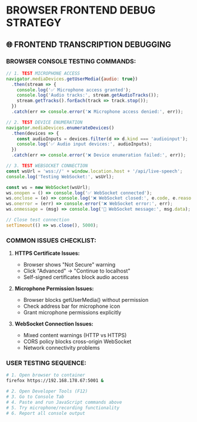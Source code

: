 # BROWSER FRONTEND DEBUG STRATEGY

## 🌐 **FRONTEND TRANSCRIPTION DEBUGGING**

### **BROWSER CONSOLE TESTING COMMANDS:**

```javascript
// 1. TEST MICROPHONE ACCESS
navigator.mediaDevices.getUserMedia({audio: true})
  .then(stream => {
    console.log('✅ Microphone access granted');
    console.log('Audio tracks:', stream.getAudioTracks());
    stream.getTracks().forEach(track => track.stop());
  })
  .catch(err => console.error('❌ Microphone access denied:', err));

// 2. TEST DEVICE ENUMERATION  
navigator.mediaDevices.enumerateDevices()
  .then(devices => {
    const audioInputs = devices.filter(d => d.kind === 'audioinput');
    console.log('✅ Audio input devices:', audioInputs);
  })
  .catch(err => console.error('❌ Device enumeration failed:', err));

// 3. TEST WEBSOCKET CONNECTION
const wsUrl = 'wss://' + window.location.host + '/api/live-speech';
console.log('Testing WebSocket:', wsUrl);

const ws = new WebSocket(wsUrl);
ws.onopen = () => console.log('✅ WebSocket connected');
ws.onclose = (e) => console.log('❌ WebSocket closed:', e.code, e.reason);
ws.onerror = (err) => console.error('❌ WebSocket error:', err);
ws.onmessage = (msg) => console.log('📨 WebSocket message:', msg.data);

// Close test connection
setTimeout(() => ws.close(), 5000);
```

### **COMMON ISSUES CHECKLIST:**

1. **HTTPS Certificate Issues:**
   - Browser shows "Not Secure" warning
   - Click "Advanced" → "Continue to localhost"
   - Self-signed certificates block audio access

2. **Microphone Permission Issues:**
   - Browser blocks getUserMedia() without permission
   - Check address bar for microphone icon
   - Grant microphone permissions explicitly

3. **WebSocket Connection Issues:**
   - Mixed content warnings (HTTP vs HTTPS)
   - CORS policy blocks cross-origin WebSocket
   - Network connectivity problems

### **USER TESTING SEQUENCE:**

```bash
# 1. Open browser to container
firefox https://192.168.178.67:5001 &

# 2. Open Developer Tools (F12)
# 3. Go to Console Tab
# 4. Paste and run JavaScript commands above
# 5. Try microphone/recording functionality
# 6. Report all console output
```
